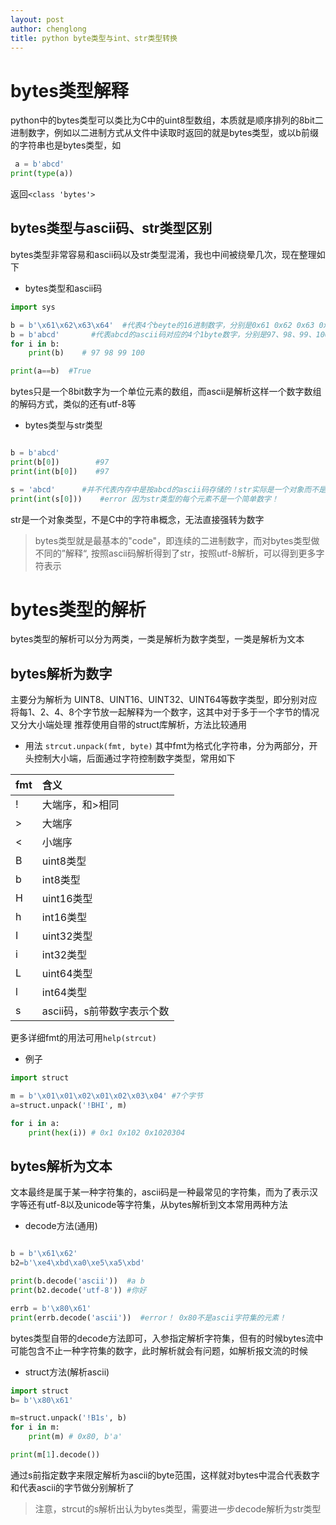 ```yaml
---
layout: post
author: chenglong
title: python byte类型与int、str类型转换
---
```


# bytes类型解释
python中的bytes类型可以类比为C中的uint8型数组，本质就是顺序排列的8bit二进制数字，例如以二进制方式从文件中读取时返回的就是bytes类型，或以b前缀的字符串也是bytes类型，如

``` python
 a = b'abcd'
print(type(a))
```

返回`<class 'bytes'>`

## bytes类型与ascii码、str类型区别
bytes类型非常容易和ascii码以及str类型混淆，我也中间被绕晕几次，现在整理如下
- bytes类型和ascii码

```python
import sys

b = b'\x61\x62\x63\x64'  #代表4个beyte的16进制数字，分别是0x61 0x62 0x63 0x64 即97~100
b = b'abcd'       #代表abcd的ascii码对应的4个1byte数字，分别是97、98、99、100
for i in b:
    print(b)    # 97 98 99 100

print(a==b)  #True
```
bytes只是一个8bit数字为一个单位元素的数组，而ascii是解析这样一个数字数组的解码方式，类似的还有utf-8等

- bytes类型与str类型

 ```python

b = b'abcd'
print(b[0])        #97
print(int(b[0])    #97

s = 'abcd'      #并不代表内存中是按abcd的ascii码存储的！str实际是一个对象而不是一个简单数组
print(int(s[0]))    #error 因为str类型的每个元素不是一个简单数字！

```
str是一个对象类型，不是C中的字符串概念，无法直接强转为数字

>bytes类型就是最基本的"code"，即连续的二进制数字，而对bytes类型做不同的”解释“, 按照ascii码解析得到了str，按照utf-8解析，可以得到更多字符表示

# bytes类型的解析

bytes类型的解析可以分为两类，一类是解析为数字类型，一类是解析为文本

## bytes解析为数字

主要分为解析为 UINT8、UINT16、UINT32、UINT64等数字类型，即分别对应将每1、2、4、8个字节放一起解释为一个数字，这其中对于多于一个字节的情况又分大小端处理
推荐使用自带的struct库解析，方法比较通用

- 用法
`strcut.unpack(fmt, byte)`
其中fmt为格式化字符串，分为两部分，开头控制大小端，后面通过字符控制数字类型，常用如下

|fmt|含义|
|:--|:--|
|!|大端序，和>相同 |
|>|大端序|
|<|小端序|
|B|uint8类型|
|b|int8类型|
|H|uint16类型|
|h|int16类型|
|I|uint32类型|
|i|int32类型|
|L|uint64类型|
|l|int64类型|
|s|ascii码，s前带数字表示个数|

更多详细fmt的用法可用`help(strcut)`

- 例子

```python
import struct

m = b'\x01\x01\x02\x01\x02\x03\x04' #7个字节
a=struct.unpack('!BHI', m) 

for i in a:
    print(hex(i)) # 0x1 0x102 0x1020304
```

## bytes解析为文本

文本最终是属于某一种字符集的，ascii码是一种最常见的字符集，而为了表示汉字等还有utf-8以及unicode等字符集，从bytes解析到文本常用两种方法

- decode方法(通用)

```python

b = b'\x61\x62'
b2=b'\xe4\xbd\xa0\xe5\xa5\xbd'

print(b.decode('ascii'))  #a b
print(b2.decode('utf-8')) #你好

errb = b'\x80\x61'
print(errb.decode('ascii'))  #error！ 0x80不是ascii字符集的元素！
```
bytes类型自带的decode方法即可，入参指定解析字符集，但有的时候bytes流中可能包含不止一种字符集的数字，此时解析就会有问题，如解析报文流的时候

- struct方法(解析ascii)
```python
import struct
b= b'\x80\x61'

m=struct.unpack('!B1s', b)
for i in m:
    print(m) # 0x80, b'a'

print(m[1].decode())
```
通过s前指定数字来限定解析为ascii的byte范围，这样就对bytes中混合代表数字和代表ascii的字节做分别解析了
>注意，strcut的s解析出认为bytes类型，需要进一步decode解析为str类型

